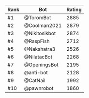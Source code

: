 Rank|Bot|Rating
---|---|---
#1|@ToromBot|2885
#2|@Coolman2021|2879
#3|@Nikitosikbot|2874
#4|@RaspFish|2712
#5|@Nakshatra3|2526
#6|@NilatacBot|2268
#7|@OpeningsBot|2195
#8|@anti-bot|2128
#9|@CatNail|1992
#10|@pawnrobot|1860
